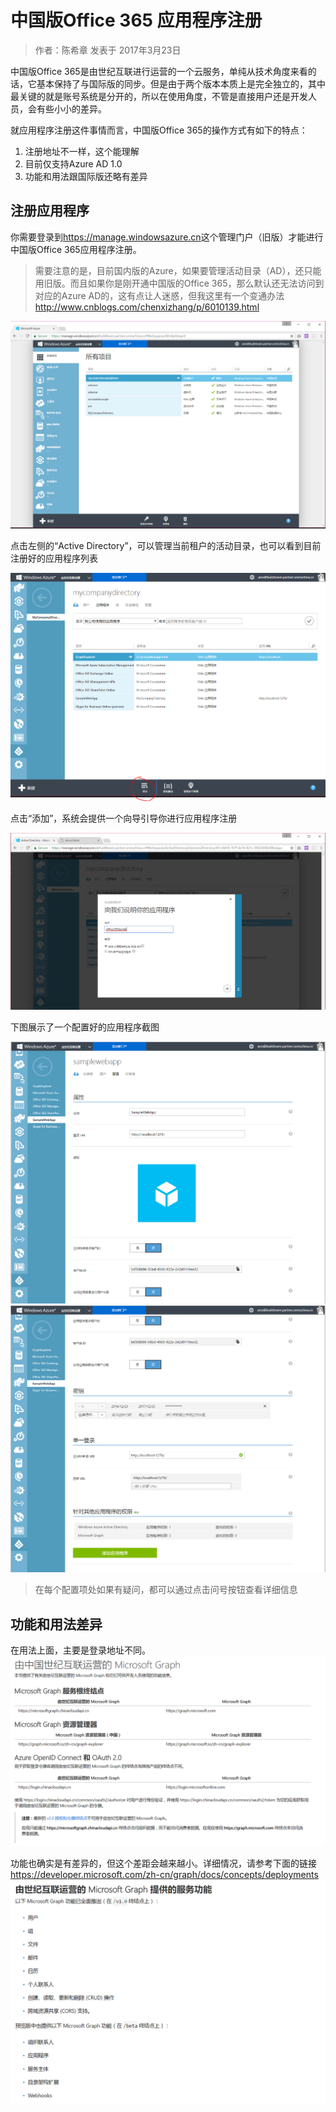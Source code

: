 # 中国版Office 365 应用程序注册
> 作者：陈希章 发表于 2017年3月23日

中国版Office 365是由世纪互联进行运营的一个云服务，单纯从技术角度来看的话，它基本保持了与国际版的同步。但是由于两个版本本质上是完全独立的，其中最关键的就是账号系统是分开的，所以在使用角度，不管是直接用户还是开发人员，会有些小小的差异。

就应用程序注册这件事情而言，中国版Office 365的操作方式有如下的特点：
1. 注册地址不一样，这个能理解
2. 目前仅支持Azure AD 1.0
3. 功能和用法跟国际版还略有差异 


## 注册应用程序
你需要登录到<https://manage.windowsazure.cn>这个管理门户（旧版）才能进行中国版Office 365应用程序注册。
>需要注意的是，目前国内版的Azure，如果要管理活动目录（AD），还只能用旧版。而且如果你是刚开通中国版的Office 365，那么默认还无法访问到对应的Azure AD的，这有点让人迷惑，但我这里有一个变通办法 <http://www.cnblogs.com/chenxizhang/p/6010139.html> 

![中国版Azure管理中心](images/mooncake-portal.PNG)

点击左侧的“Active Directory”，可以管理当前租户的活动目录，也可以看到目前注册好的应用程序列表

![office 365应用程序](images/gallatin-applications.PNG)

点击“添加”，系统会提供一个向导引导你进行应用程序注册

![增加应用程序](images/gallatin-add-application.PNG)

下图展示了一个配置好的应用程序截图

![应用程序示例](images/gallatin-applicationsample.PNG)
![应用程序示例](images/gallatin-applicationsample2.PNG)

>在每个配置项处如果有疑问，都可以通过点击问号按钮查看详细信息

## 功能和用法差异
在用法上面，主要是登录地址不同。
![](images/gallatin-use.PNG)

功能也确实是有差异的，但这个差距会越来越小。详细情况，请参考下面的链接
<https://developer.microsoft.com/zh-cn/graph/docs/concepts/deployments>
![](images/gallatin-function.PNG)